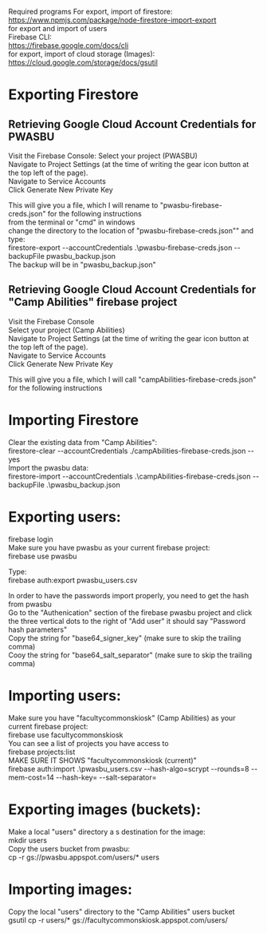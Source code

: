Required programs
For export, import of firestore:  
https://www.npmjs.com/package/node-firestore-import-export  
for export and import of users  
Firebase CLI:  
https://firebase.google.com/docs/cli  
for export, import of cloud storage (Images):  
https://cloud.google.com/storage/docs/gsutil  

# Exporting Firestore

## Retrieving Google Cloud Account Credentials for PWASBU   

Visit the Firebase Console: 
Select your project (PWASBU)  
Navigate to Project Settings (at the time of writing the gear icon button at the top left of the page).  
Navigate to Service Accounts  
Click Generate New Private Key  

This will give you a file, which I will rename to "pwasbu-firebase-creds.json" for the following instructions  
from the terminal or "cmd" in windows  
change the directory to the location of "pwasbu-firebase-creds.json"" and type:  
firestore-export --accountCredentials .\pwasbu-firebase-creds.json --backupFile pwasbu_backup.json  
The backup will be in "pwasbu_backup.json"  

## Retrieving Google Cloud Account Credentials for "Camp Abilities" firebase project  

Visit the Firebase Console  
Select your project (Camp Abilities)  
Navigate to Project Settings (at the time of writing the gear icon button at the top left of the page).  
Navigate to Service Accounts  
Click Generate New Private Key  

This will give you a file, which I will call "campAbilities-firebase-creds.json" for the following instructions

# Importing Firestore

Clear the existing data from "Camp Abilities":  
firestore-clear --accountCredentials ./campAbilities-firebase-creds.json --yes  
Import the pwasbu data:  
firestore-import --accountCredentials .\campAbilities-firebase-creds.json --backupFile .\pwasbu_backup.json  

# Exporting users:  
firebase login  
Make sure you have pwasbu as your current firebase project:  
firebase use pwasbu  

Type:  
firebase auth:export pwasbu_users.csv  

In order to have the passwords import properly, you need to get the hash from pwasbu   
Go to the "Authenication" section of the firebase pwasbu project and click the three vertical dots to the right of
"Add user" it should say "Password hash parameters"  
Copy the string for "base64_signer_key" (make sure to skip the trailing comma)  
Cooy the string for "base64_salt_separator" (make sure to skip the trailing comma)  

# Importing users:

Make sure you have "facultycommonskiosk" (Camp Abilities) as your current firebase project:  
firebase use facultycommonskiosk  
You can see a list of projects you have access to   
firebase projects:list  
MAKE SURE IT SHOWS "facultycommonskiosk (current)"   
firebase auth:import .\pwasbu_users.csv --hash-algo=scrypt --rounds=8 --mem-cost=14 --hash-key=<key from above> --salt-separator=<salt from above>  


# Exporting images (buckets):
Make a local "users" directory a s destination for the image:  
mkdir users  
Copy the users bucket from pwasbu:  
cp -r gs://pwasbu.appspot.com/users/* users  

# Importing images:
Copy the local "users" directory to the "Camp Abilities" users bucket  
gsutil cp -r users/* gs://facultycommonskiosk.appspot.com/users/  






